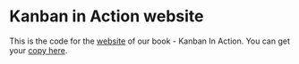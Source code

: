 # Kanban in Action website

This is the code for the [website](https://kanbaninaction.github.io/) of our book - Kanban In Action. You can get your [copy here](http://bit.ly/theKanbanBook). 